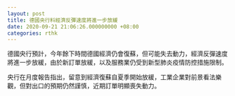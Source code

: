 ```yaml
---
layout: post
title: 德國央行料經濟反彈速度將進一步放緩
date: 2020-09-21 21:06:26.000000000 +08:00
categories: rthk
---
```


德國央行預計，今年餘下時間德國經濟仍會復蘇，但可能失去動力，經濟反彈速度將進一步放緩，由於新訂單放緩，以及服務業仍受到新型肺炎疫情防控措施限制。

央行在月度報告指出，留意到經濟復蘇自夏季開始放緩，工業企業對前景看法樂觀，但對出口的預期仍然謹慎，近期訂單明顯喪失動力。
